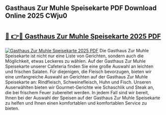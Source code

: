 ## Gasthaus Zur Muhle Speisekarte PDF Download Online 2025 CWju0

# <h2><a href="http://gc68yx.nevu.top/?p=Gasthaus+Zur+Muhle+Speisekarte">🔗 👉🔴 Gasthaus Zur Muhle Speisekarte 2025 PDF</a></h2>

[![Gasthaus Zur Muhle Speisekarte 2025 PDF](https://i.imgur.com/dBaPXMq.png)](http://gc68yx.nevu.top/?p=Gasthaus+Zur+Muhle+Speisekarte)
Die Gasthaus Zur Muhle Speisekarte ist nicht nur eine Liste von Gerichten, sondern auch die Möglichkeit, etwas Leckeres zu wählen. Auf der Gasthaus Zur Muhle Speisekarte unserer Cafeteria finden Sie eine große Auswahl an leichten und frischen Salaten. Für diejenigen, die Fleisch bevorzugen, bieten wir eine umfangreiche Auswahl an Gerichten auf der Gasthaus Zur Muhle Speisekarte an: Rindfleisch, Schweinefleisch, Huhn und Fisch. Unseren Auserwählten bieten wir Gourmet-Gerichte wie Schaschlik und Steak an, die bei frischem Feuer zubereitet werden. In jedem Fall sind wir bereit, Ihnen bei der Auswahl der Speisen auf der Gasthaus Zur Muhle Speisekarte zu helfen und Ihnen einen komfortablen und komfortablen Service zu bieten.
